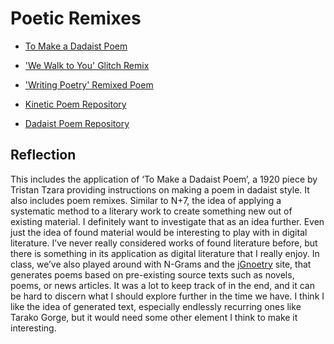 # Poetic Remixes

- [To Make a Dadaist Poem](https://dadaist.glitch.me/)
- ['We Walk to You' Glitch Remix](https://remix-poem-project.glitch.me/)
- ['Writing Poetry' Remixed Poem](https://poem-remix.netlify.app/)

- [Kinetic Poem Repository](https://github.com/christiendariol/kinetic-poem-remix-2023)
- [Dadaist Poem Repository](https://github.com/christiendariol/Glitch-Remix---Dadaist-Poem)

## Reflection
This includes the application of ‘To Make a Dadaist Poem’, a 1920 piece by Tristan Tzara providing instructions on making a poem in dadaist style. It also includes poem remixes.
Similar to N+7, the idea of applying a systematic method to a literary work to create something new out of existing material. I definitely want to investigate that as an idea further. Even just the idea of found material would be interesting to play with in digital literature. I’ve never really considered works of found literature before, but there is something in its application as digital literature that I really enjoy. In class, we’ve also played around with N-Grams and the [jGnoetry](http://www.eddeaddad.net/jGnoetry/) site, that generates poems based on pre-existing source texts such as novels, poems, or news articles. It was a lot to keep track of in the end, and it can be hard to discern what I should explore further in the time we have. I think I like the idea of generated text, especially endlessly recurring ones like Tarako Gorge, but it would need some other element I think to make it interesting. 

